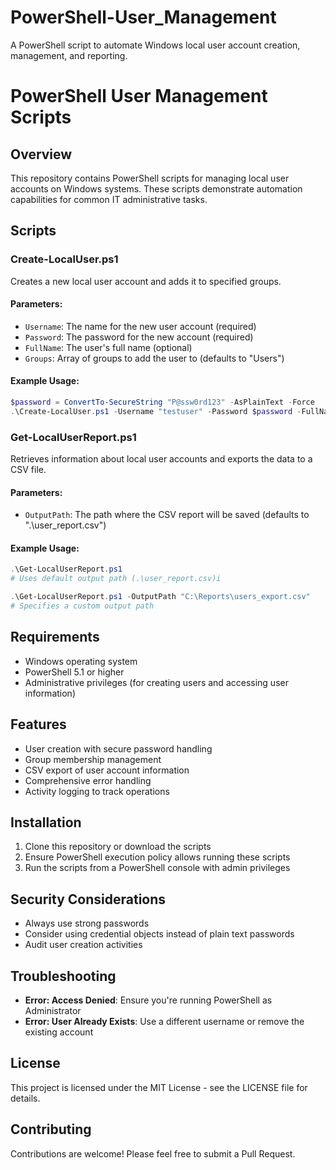 # PowerShell-User_Management
A PowerShell script to automate Windows local user account creation, management, and reporting.

# PowerShell User Management Scripts  

## Overview  
This repository contains PowerShell scripts for managing local user accounts on Windows systems. These scripts demonstrate automation capabilities for common IT administrative tasks.  

## Scripts  

### Create-LocalUser.ps1  
Creates a new local user account and adds it to specified groups.  

#### Parameters:  
- `Username`: The name for the new user account (required)  
- `Password`: The password for the new account (required)  
- `FullName`: The user's full name (optional)  
- `Groups`: Array of groups to add the user to (defaults to "Users")  

#### Example Usage:  
```powershell  
$password = ConvertTo-SecureString "P@ssw0rd123" -AsPlainText -Force  
.\Create-LocalUser.ps1 -Username "testuser" -Password $password -FullName "Test User" -Groups @("Users", "Remote Desktop Users")
```

### Get-LocalUserReport.ps1  
Retrieves information about local user accounts and exports the data to a CSV file.  

#### Parameters:  
- `OutputPath`: The path where the CSV report will be saved (defaults to ".\user_report.csv")  

#### Example Usage:  
```powershell  
.\Get-LocalUserReport.ps1  
# Uses default output path (.\user_report.csv)i  

.\Get-LocalUserReport.ps1 -OutputPath "C:\Reports\users_export.csv"  
# Specifies a custom output path
```

## Requirements
- Windows operating system
- PowerShell 5.1 or higher
- Administrative privileges (for creating users and accessing user information)

## Features
- User creation with secure password handling
- Group membership management
- CSV export of user account information
- Comprehensive error handling
- Activity logging to track operations

## Installation  
1. Clone this repository or download the scripts  
2. Ensure PowerShell execution policy allows running these scripts  
3. Run the scripts from a PowerShell console with admin privileges  

## Security Considerations  
- Always use strong passwords  
- Consider using credential objects instead of plain text passwords  
- Audit user creation activities  

## Troubleshooting  
- **Error: Access Denied**: Ensure you're running PowerShell as Administrator  
- **Error: User Already Exists**: Use a different username or remove the existing account  

## License  
This project is licensed under the MIT License - see the LICENSE file for details.  

## Contributing  
Contributions are welcome! Please feel free to submit a Pull Request.
